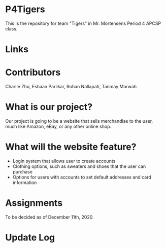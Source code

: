 # P4Tigers
This is the repository for team "Tigers" in Mr. Mortensens Period 4 APCSP class.

# Links
[Project Plan]: https://docs.google.com/document/d/1_RzcbbgoZteTrCJo1qlfq6hrH7E3DM72hJp6yROmbOs/edit?usp=sharing

[Project Board]: https://github.com/TMarwah/P4Tigers/projects/1

# Contributors
Charlie Zhu, Eshaan Parlikar, Rohan Nallapati, Tanmay Marwah

# What is our project?
Our project is going to be a website that sells merchandise to the user, much like Amazon, eBay, or any other online
shop.

# What will the website feature?
- Login system that allows user to create accounts
- Clothing options, such as sweaters and shoes that the user can purchase
- Options for users with accounts to set default addresses and card information

# Assignments
To be decided as of December 11th, 2020.

# Update Log
